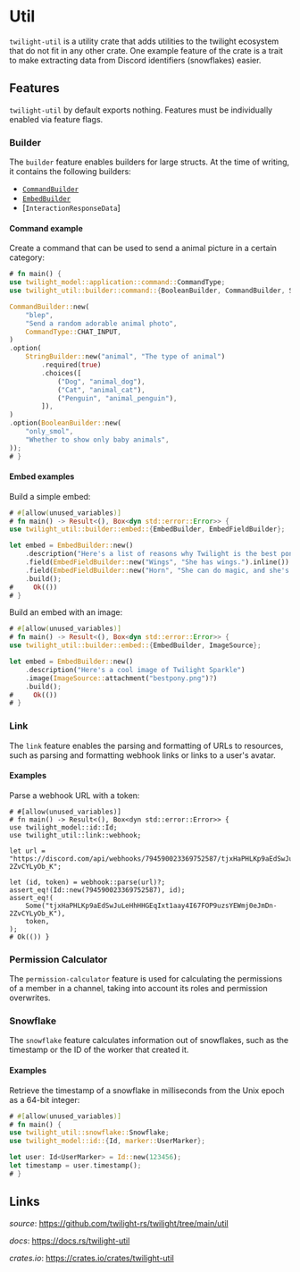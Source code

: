 # Util

`twilight-util` is a utility crate that adds utilities to the twilight
ecosystem that do not fit in any other crate. One example feature of the crate
is a trait to make extracting data from Discord identifiers (snowflakes) easier.

## Features

`twilight-util` by default exports nothing. Features must be individually
enabled via feature flags.

### Builder

The `builder` feature enables builders for large structs. At the time of
writing, it contains the following builders:
- [`CommandBuilder`]
- [`EmbedBuilder`]
- [`InteractionResponseData`]

#### Command example

Create a command that can be used to send a animal picture in a
certain category:

```rust
# fn main() {
use twilight_model::application::command::CommandType;
use twilight_util::builder::command::{BooleanBuilder, CommandBuilder, StringBuilder};

CommandBuilder::new(
    "blep",
    "Send a random adorable animal photo",
    CommandType::CHAT_INPUT,
)
.option(
    StringBuilder::new("animal", "The type of animal")
        .required(true)
        .choices([
            ("Dog", "animal_dog"),
            ("Cat", "animal_cat"),
            ("Penguin", "animal_penguin"),
        ]),
)
.option(BooleanBuilder::new(
    "only_smol",
    "Whether to show only baby animals",
));
# }
```

#### Embed examples

Build a simple embed:

```rust
# #[allow(unused_variables)]
# fn main() -> Result<(), Box<dyn std::error::Error>> {
use twilight_util::builder::embed::{EmbedBuilder, EmbedFieldBuilder};

let embed = EmbedBuilder::new()
    .description("Here's a list of reasons why Twilight is the best pony:")
    .field(EmbedFieldBuilder::new("Wings", "She has wings.").inline())
    .field(EmbedFieldBuilder::new("Horn", "She can do magic, and she's really good at it.").inline())
    .build();
#     Ok(())
# }
```

Build an embed with an image:

```rust
# #[allow(unused_variables)]
# fn main() -> Result<(), Box<dyn std::error::Error>> {
use twilight_util::builder::embed::{EmbedBuilder, ImageSource};

let embed = EmbedBuilder::new()
    .description("Here's a cool image of Twilight Sparkle")
    .image(ImageSource::attachment("bestpony.png")?)
    .build();
#     Ok(())
# }
```

### Link

The `link` feature enables the parsing and formatting of URLs to resources, such
as parsing and formatting webhook links or links to a user's avatar.

#### Examples

Parse a webhook URL with a token:

```rust,no_run
# #[allow(unused_variables)]
# fn main() -> Result<(), Box<dyn std::error::Error>> {
use twilight_model::id::Id;
use twilight_util::link::webhook;

let url = "https://discord.com/api/webhooks/794590023369752587/tjxHaPHLKp9aEdSwJuLeHhHHGEqIxt1aay4I67FOP9uzsYEWmj0eJmDn-2ZvCYLyOb_K";

let (id, token) = webhook::parse(url)?;
assert_eq!(Id::new(794590023369752587), id);
assert_eq!(
    Some("tjxHaPHLKp9aEdSwJuLeHhHHGEqIxt1aay4I67FOP9uzsYEWmj0eJmDn-2ZvCYLyOb_K"),
    token,
);
# Ok(()) }
```

### Permission Calculator

The `permission-calculator` feature is used for calculating the permissions
of a member in a channel, taking into account its roles and permission
overwrites.

### Snowflake

The `snowflake` feature calculates information out of snowflakes, such as the
timestamp or the ID of the worker that created it.

#### Examples

Retrieve the timestamp of a snowflake in milliseconds from the Unix epoch as a
64-bit integer:

```rust
# #[allow(unused_variables)]
# fn main() {
use twilight_util::snowflake::Snowflake;
use twilight_model::id::{Id, marker::UserMarker};

let user: Id<UserMarker> = Id::new(123456);
let timestamp = user.timestamp();
# }
```


## Links

*source*: <https://github.com/twilight-rs/twilight/tree/main/util>

*docs*: <https://docs.rs/twilight-util>

*crates.io*: <https://crates.io/crates/twilight-util>

[`CommandBuilder`]: https://api.twilight.rs/twilight_util/builder/command/struct.CommandBuilder.html
[`EmbedBuilder`]: https://api.twilight.rs/twilight_util/builder/embed/struct.EmbedBuilder.html
[`InteractionResponseDataBuilder`]: https://api.twilight.rs/twilight_util/builder/struct.InteractionResponseDataBuilder.html
